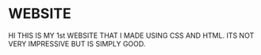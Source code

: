 # WEBSITE
HI 
THIS IS MY 1st WEBSITE THAT I  MADE USING CSS AND HTML.
ITS NOT VERY IMPRESSIVE BUT IS SIMPLY GOOD.
